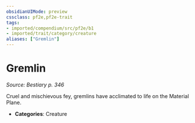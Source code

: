 ```yaml
---
obsidianUIMode: preview
cssclass: pf2e,pf2e-trait
tags:
- imported/compendium/src/pf2e/b1
- imported/trait/category/creature
aliases: ["Gremlin"]
---
```

# Gremlin  
*Source: Bestiary p. 346*  

Cruel and mischievous fey, gremlins have acclimated to life on the Material Plane.

- **Categories**: Creature